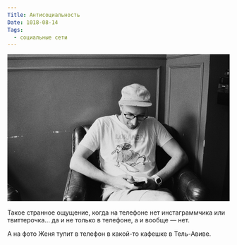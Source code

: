 ```yaml
---
Title: Антисоциальность
Date: 1018-08-14
Tags:
  - социальные сети
---
```


![Женя сидит в телефоне](images/sokhr-social.jpg)

Такое странное ощущение, когда на телефоне нет инстаграммчика или твиттерочка... да и не только в телефоне, а и вообще — нет.

А на фото Женя тупит в телефон в какой-то кафешке в Тель-Авиве.